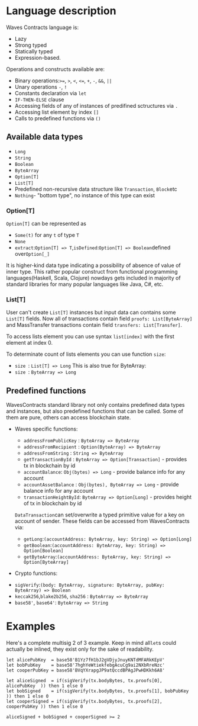 # Language description

Waves Contracts language is:

* Lazy
* Strong typed
* Statically typed
* Expression-based.

Operations and constructs available are:

* Binary operations:`>=`, `>`, `<`, `<=`, `+`, `-`, `&&`, `||`
* Unary operations `-`, `!`
* Constants declaration via `let`
* `IF-THEN-ELSE` clause
* Accessing fields of any of instances of predifined sctructures via `.`
* Accessing list element by index `[]`
* Calls to predefined functions via `()`

## Available data types

* `Long`
* `String`
* `Boolean`
* `ByteArray` 
* `Option[T]`
* `List[T]`
* Predefined non-recursive data structure like `Transaction`, `Block`etc
* `Nothing`- "bottom type", no instance of this type can exist

### Option\[T\]

`Option[T]` can be represented as

* `Some(t)` for any `t` of type `T`
* `None`
* `extract`:`Option[T] => T`,`isDefined`:`Option[T] => Boolean`defined over`Option[_]`

It is higher-kind data type indicating a possibility of absence of value of inner type. This rather popular construct from functional programming languages\(Haskell, Scala, Clojure\) nowdays gets included in majority of standard libraries for many popular languages like Java, C\#, etc.


### List\[T\]

User can't create `List[T]` instances but input data can contains some `List[T]` fields.
Now all of transactions contain field `proofs: List[ByteArray]` and MassTransfer transactions contain field `transfers: List[Transfer]`.

To access lists element you can use syntax `list[index]` with the first element at index 0.

To determinate count of lists elements you can use function `size`:
* `size `: `List[T] => Long`
This is also true for ByteArray:
* `size `: `ByteArray => Long`


## Predefined functions

WavesContracts standard library not only contains predefined data types and instances, but also predefined functions that can be called. Some of them are pure, others can access blockchain state.

* Waves specific functions:
   - `addressFromPublicKey` : `ByteArray => ByteArray`
   - `addressFromRecipient` : `Option(ByteArray) => ByteArray`
   - `addressFromString` : `String => ByteArray`
   - `getTransactionById` : `ByteArray => Option[Transaction]` - provides tx in blockchain by id
   - `accountBalance`: `Obj(bytes) => Long` - provide balance info for any account
   - `accountAssetBalance` : `Obj(bytes), ByteArray => Long` - provide balance info for any account
   - `transactionHeightById`: `ByteArray => Option[Long]` - provides height of tx in blockchain by id
 
    `DataTransaction`can set/overwrite a typed primitive value for a key on account of sender. These fields can be accessed from         WavesContracts via:
    
   - `getLong`:`(accountAddress: ByteArray, key: String) => Option[Long]`
   - `getBoolean`:`(accountAddress: ByteArray, key: String) => Option[Boolean]`
   - `getByteArray`:`(accountAddress: ByteArray, key: String) => Option[ByteArray]`
  
* Crypto functions:
 - `sigVerify`:`(body: ByteArray, signature: ByteArray, pubKey: ByteArray) => Boolean`
 - `keccak256`,`blake2b256`, `sha256` : `ByteArray => ByteArray`
 - `base58'`, `base64'`: `ByteArray => String` 



# Examples

Here's a complete multisig 2 of 3 example. Keep in mind all`let`s could actually be inlined, they exist only for the sake of readability.

```
let alicePubKey  = base58'B1Yz7fH1bJ2gVDjyJnuyKNTdMFARkKEpV'
let bobPubKey    = base58'7hghYeWtiekfebgAcuCg9ai2NXbRreNzc'
let cooperPubKey = base58'BVqYXrapgJP9atQccdBPAgJPwHDKkh6A8'

let aliceSigned  = if(sigVerify(tx.bodyBytes, tx.proofs[0], alicePubKey  )) then 1 else 0
let bobSigned    = if(sigVerify(tx.bodyBytes, tx.proofs[1], bobPubKey    )) then 1 else 0
let cooperSigned = if(sigVerify(tx.bodyBytes, tx.proofs[2], cooperPubKey )) then 1 else 0

aliceSigned + bobSigned + cooperSigned >= 2
```



